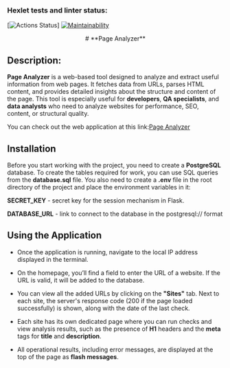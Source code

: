 ### Hexlet tests and linter status:

[![Actions Status](https://github.com/LovichLevich/python-project-83/actions/workflows/hexlet-check.yml/badge.svg)]
[![Maintainability](https://api.codeclimate.com/v1/badges/e996d71e3f298f7a8cc9/maintainability)](https://codeclimate.com/github/LovichLevich/python-project-83/maintainability)

<div style="text-align: center;">
# **Page Analyzer**
</div>

## **Description:**
**Page Analyzer** is a web-based tool designed to analyze and extract useful information from web pages. It fetches data from URLs, parses HTML content, and provides detailed insights about the structure and content of the page. This tool is especially useful for **developers**, **QA specialists**, and **data analysts** who need to analyze websites for performance, SEO, content, or structural quality.

 You can check out the web application at this link:[Page Analyzer ](https://python-project-83-13a1.onrender.com)

## **Installation**
Before you start working with the project, you need to create a **PostgreSQL** database. To create the tables required for work, you can use SQL queries from the **database.sql** file. You also need to create a **.env** file in the root directory of the project and place the environment variables in it:

**SECRET_KEY** - secret key for the session mechanism in Flask.

**DATABASE_URL** - link to connect to the database in the postgresql:// format

## **Using the Application**

- Once the application is running, navigate to the local IP address displayed in the terminal.
  
- On the homepage, you’ll find a field to enter the URL of a website. If the URL is valid, it will be added to the database.

- You can view all the added URLs by clicking on the **"Sites"** tab. Next to each site, the server's response code (200 if the page loaded successfully) is shown, along with the date of the last check.

- Each site has its own dedicated page where you can run checks and view analysis results, such as the presence of **H1** headers and the **meta** tags for **title** and **description**.

- All operational results, including error messages, are displayed at the top of the page as **flash messages**.

